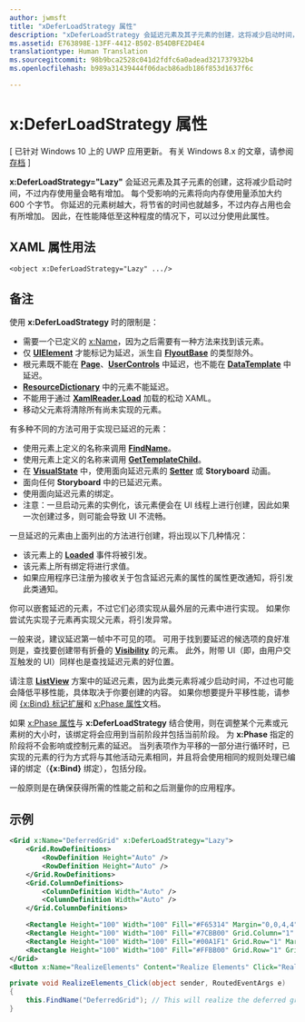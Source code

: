 ```yaml
---
author: jwmsft
title: "xDeferLoadStrategy 属性"
description: "xDeferLoadStrategy 会延迟元素及其子元素的创建，这将减少启动时间，不过内存使用量会略有增加。 每个受影响的元素将向内存使用量添加大约 600 个字节。"
ms.assetid: E763898E-13FF-4412-B502-B54DBFE2D4E4
translationtype: Human Translation
ms.sourcegitcommit: 98b9bca2528c041d2fdfc6a0adead321737932b4
ms.openlocfilehash: b989a31439444f06dacb86adb186f853d1637f6c

---
```


# x&#58;DeferLoadStrategy 属性

\[ 已针对 Windows 10 上的 UWP 应用更新。 有关 Windows 8.x 的文章，请参阅[存档](http://go.microsoft.com/fwlink/p/?linkid=619132) \]

**x:DeferLoadStrategy="Lazy"** 会延迟元素及其子元素的创建，这将减少启动时间，不过内存使用量会略有增加。 每个受影响的元素将向内存使用量添加大约 600 个字节。 你延迟的元素树越大，将节省的时间也就越多，不过内存占用也会有所增加。 因此，在性能降低至这种程度的情况下，可以过分使用此属性。

## XAML 属性用法

``` syntax
<object x:DeferLoadStrategy="Lazy" .../>
```

## 备注

使用 **x:DeferLoadStrategy** 时的限制是：

-   需要一个已定义的 [x:Name](x-name-attribute.md)，因为之后需要有一种方法来找到该元素。
-   仅 [**UIElement**](https://msdn.microsoft.com/library/windows/apps/br208911) 才能标记为延迟，派生自 [**FlyoutBase**](https://msdn.microsoft.com/library/windows/apps/dn279249) 的类型除外。
-   根元素既不能在 [**Page**](https://msdn.microsoft.com/en-us/library/windows/apps/windows.ui.xaml.controls.page)、[**UserControls**](https://msdn.microsoft.com/en-us/library/windows/apps/windows.ui.xaml.controls.usercontrol) 中延迟，也不能在 [**DataTemplate**](https://msdn.microsoft.com/library/windows/apps/br242348) 中延迟。
-   [**ResourceDictionary**](https://msdn.microsoft.com/library/windows/apps/br208794) 中的元素不能延迟。
-   不能用于通过 [**XamlReader.Load**](https://msdn.microsoft.com/library/windows/apps/br228048) 加载的松动 XAML。
-   移动父元素将清除所有尚未实现的元素。

有多种不同的方法可用于实现已延迟的元素：

-   使用元素上定义的名称来调用 [**FindName**](https://msdn.microsoft.com/library/windows/apps/br208715)。
-   使用元素上定义的名称来调用 [**GetTemplateChild**](https://msdn.microsoft.com/library/windows/apps/br209416)。
-   在 [**VisualState**](https://msdn.microsoft.com/library/windows/apps/br209007) 中，使用面向延迟元素的 [**Setter**](https://msdn.microsoft.com/library/windows/apps/br208817) 或 **Storyboard** 动画。
-   面向任何 **Storyboard** 中的已延迟元素。
-   使用面向延迟元素的绑定。
-   注意：一旦启动元素的实例化，该元素便会在 UI 线程上进行创建，因此如果一次创建过多，则可能会导致 UI 不流畅。

一旦延迟的元素由上面列出的方法进行创建，将出现以下几种情况：

-   该元素上的 [**Loaded**](https://msdn.microsoft.com/library/windows/apps/br208723) 事件将被引发。
-   该元素上所有绑定将进行求值。
-   如果应用程序已注册为接收关于包含延迟元素的属性的属性更改通知，将引发此类通知。

你可以嵌套延迟的元素，不过它们必须实现从最外层的元素中进行实现。  如果你尝试先实现子元素再实现父元素，将引发异常。

一般来说，建议延迟第一帧中不可见的项。  可用于找到要延迟的候选项的良好准则是，查找要创建带有折叠的 [**Visibility**](https://msdn.microsoft.com/library/windows/apps/br208992) 的元素。  此外，附带 UI（即，由用户交互触发的 UI）同样也是查找延迟元素的好位置。  

请注意 [**ListView**](https://msdn.microsoft.com/library/windows/apps/br242878) 方案中的延迟元素，因为此类元素将减少启动时间，不过也可能会降低平移性能，具体取决于你要创建的内容。  如果你想要提升平移性能，请参阅 [{x:Bind} 标记扩展](x-bind-markup-extension.md)和 [x:Phase 属性](x-phase-attribute.md)文档。

如果 [x:Phase 属性](x-phase-attribute.md)与 **x:DeferLoadStrategy** 结合使用，则在调整某个元素或元素树的大小时，该绑定将会应用到当前阶段并包括当前阶段。 为 **x:Phase** 指定的阶段将不会影响或控制元素的延迟。 当列表项作为平移的一部分进行循环时，已实现的元素的行为方式将与其他活动元素相同，并且将会使用相同的规则处理已编译的绑定（**{x:Bind}** 绑定），包括分段。

一般原则是在确保获得所需的性能之前和之后测量你的应用程序。

## 示例

```xml
<Grid x:Name="DeferredGrid" x:DeferLoadStrategy="Lazy">
    <Grid.RowDefinitions>
        <RowDefinition Height="Auto" />
        <RowDefinition Height="Auto" />
    </Grid.RowDefinitions>
    <Grid.ColumnDefinitions>
        <ColumnDefinition Width="Auto" />
        <ColumnDefinition Width="Auto" />
    </Grid.ColumnDefinitions>

    <Rectangle Height="100" Width="100" Fill="#F65314" Margin="0,0,4,4" />
    <Rectangle Height="100" Width="100" Fill="#7CBB00" Grid.Column="1" Margin="4,0,0,4" />
    <Rectangle Height="100" Width="100" Fill="#00A1F1" Grid.Row="1" Margin="0,4,4,0" />
    <Rectangle Height="100" Width="100" Fill="#FFBB00" Grid.Row="1" Grid.Column="1" Margin="4,4,0,0" />
</Grid>
<Button x:Name="RealizeElements" Content="Realize Elements" Click="RealizeElements_Click"/>
```

```csharp
private void RealizeElements_Click(object sender, RoutedEventArgs e)
{
    this.FindName("DeferredGrid"); // This will realize the deferred grid
}
```




<!--HONumber=Jun16_HO4-->



